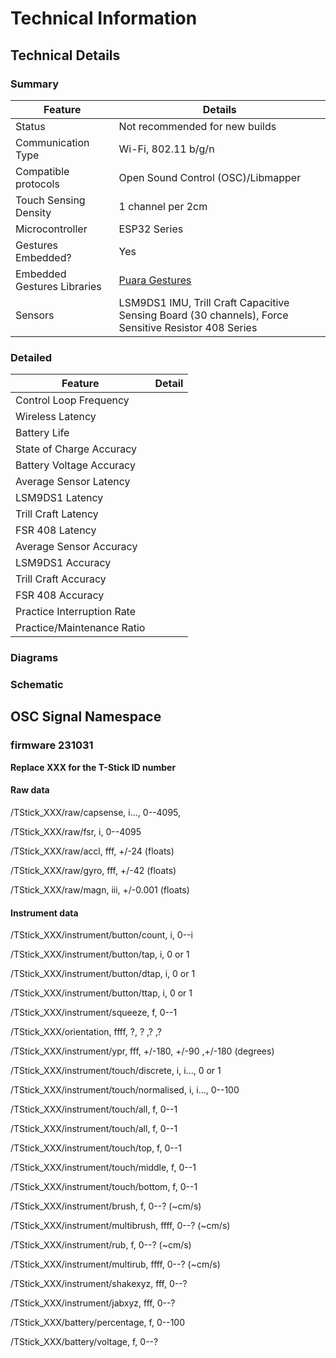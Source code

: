 # Technical Information

## Technical Details

### Summary

| Feature | Details |
|----|----|
| Status | Not recommended for new builds |
| Communication Type | Wi-Fi, 802.11 b/g/n |
| Compatible protocols | Open Sound Control (OSC)/Libmapper |
| Touch Sensing Density | 1 channel per 2cm |
| Microcontroller | ESP32 Series |
| Gestures Embedded? | Yes |
| Embedded Gestures Libraries | [Puara Gestures](../../algorithms/Puara%20Gestures.md) |
| Sensors | LSM9DS1 IMU, Trill Craft Capacitive Sensing Board (30 channels), Force Sensitive Resistor 408 Series |

### Detailed

| Feature | Detail |
|----|----|
| Control Loop Frequency |    |
| Wireless Latency |    |
| Battery Life |    |
| State of Charge Accuracy |    |
| Battery Voltage Accuracy |    |
| Average Sensor Latency |    |
| LSM9DS1 Latency |    |
| Trill Craft Latency |    |
| FSR 408 Latency |    |
| Average Sensor Accuracy |    |
| LSM9DS1 Accuracy |    |
| Trill Craft Accuracy |    |
| FSR 408 Accuracy |    |
| Practice Interruption Rate |    |
| Practice/Maintenance Ratio |    |

### Diagrams

### Schematic

## OSC Signal Namespace

### firmware 231031

**Replace XXX for the T-Stick ID number**

#### Raw data

/TStick_XXX/raw/capsense, i..., 0--4095,

/TStick_XXX/raw/fsr, i, 0--4095

/TStick_XXX/raw/accl, fff, +/-24 (floats)

/TStick_XXX/raw/gyro, fff, +/-42 (floats)

/TStick_XXX/raw/magn, iii, +/-0.001 (floats)

#### Instrument data

/TStick_XXX/instrument/button/count, i, 0--i

/TStick_XXX/instrument/button/tap, i, 0 or 1

/TStick_XXX/instrument/button/dtap, i, 0 or 1

/TStick_XXX/instrument/button/ttap, i, 0 or 1

/TStick_XXX/instrument/squeeze, f, 0--1

/TStick_XXX/orientation, ffff, ?, ? ,? ,?

/TStick_XXX/instrument/ypr, fff, +/-180, +/-90 ,+/-180 (degrees)

/TStick_XXX/instrument/touch/discrete, i, i..., 0 or 1

/TStick_XXX/instrument/touch/normalised, i, i..., 0--100

/TStick_XXX/instrument/touch/all, f, 0--1

/TStick_XXX/instrument/touch/all, f, 0--1

/TStick_XXX/instrument/touch/top, f, 0--1

/TStick_XXX/instrument/touch/middle, f, 0--1

/TStick_XXX/instrument/touch/bottom, f, 0--1

/TStick_XXX/instrument/brush, f, 0--? (\~cm/s)

/TStick_XXX/instrument/multibrush, ffff, 0--? (\~cm/s)

/TStick_XXX/instrument/rub, f, 0--? (\~cm/s)

/TStick_XXX/instrument/multirub, ffff, 0--? (\~cm/s)

/TStick_XXX/instrument/shakexyz, fff, 0--?

/TStick_XXX/instrument/jabxyz, fff, 0--?

/TStick_XXX/battery/percentage, f, 0--100

/TStick_XXX/battery/voltage, f, 0--?